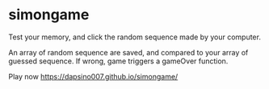 # simongame

Test your memory, and click the random sequence made by your computer.

An array of random sequence are saved, and compared to your array of guessed sequence.
If wrong, game triggers a gameOver function.

Play now https://dapsino007.github.io/simongame/
